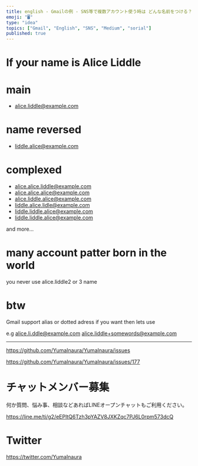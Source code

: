 ```yaml
---
title: english - Gmailの例 - SNS等で複数アカウント使う時は どんな名前をつける？パズルでパターン組み合わせのススメ 
emoji: "🖥"
type: "idea"
topics: ["Gmail", "English", "SNS", "Medium", "sorial"]
published: true
---
```



# If your name is Alice Liddle

# main

- alice.liddle@example.com

# name reversed

- liddle.alice@example.com

# complexed

- alice.alice.liddle@example.com
- alice.alice.alice@example.com
- alice.liddle.alice@example.com
- liddle.alice.lidle@example.com
- liddle.liddle.alice@example.com
- liddle.liddle.alice@example.com

and more...

# many account patter born in the world

you never use alice.liddle2 or 3 name

# btw

Gmail support alias or dotted adress
if you want then lets use

e.g alice.li.ddle@example.com alice.liddle+somewords@example.com


---

https://github.com/YumaInaura/YumaInaura/issues

https://github.com/YumaInaura/YumaInaura/issues/177








<!-- Update From Qiita API -->

# チャットメンバー募集


何か質問、悩み事、相談などあればLINEオープンチャットもご利用ください。

https://line.me/ti/g2/eEPltQ6Tzh3pYAZV8JXKZqc7PJ6L0rpm573dcQ





# Twitter


https://twitter.com/YumaInaura


<!-- Update From Qiita API -->


